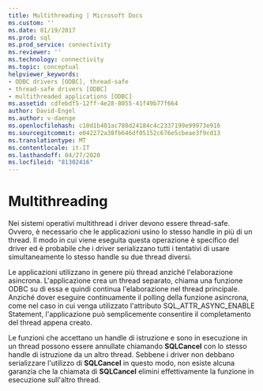 ```yaml
---
title: Multithreading | Microsoft Docs
ms.custom: ''
ms.date: 01/19/2017
ms.prod: sql
ms.prod_service: connectivity
ms.reviewer: ''
ms.technology: connectivity
ms.topic: conceptual
helpviewer_keywords:
- ODBC drivers [ODBC], thread-safe
- thread-safe drivers [ODBC]
- multithreaded applications [ODBC]
ms.assetid: cdfebdf5-12ff-4e28-8055-41f49b77f664
author: David-Engel
ms.author: v-daenge
ms.openlocfilehash: c10d1b401ac780d24184c4c2337199e99973e916
ms.sourcegitcommit: e042272a38fb646df05152c676e5cbeae3f9cd13
ms.translationtype: MT
ms.contentlocale: it-IT
ms.lasthandoff: 04/27/2020
ms.locfileid: "81302416"
---
```

# <a name="multithreading"></a>Multithreading
Nei sistemi operativi multithread i driver devono essere thread-safe. Ovvero, è necessario che le applicazioni usino lo stesso handle in più di un thread. Il modo in cui viene eseguita questa operazione è specifico del driver ed è probabile che i driver serializzano tutti i tentativi di usare simultaneamente lo stesso handle su due thread diversi.  
  
 Le applicazioni utilizzano in genere più thread anziché l'elaborazione asincrona. L'applicazione crea un thread separato, chiama una funzione ODBC su di essa e quindi continua l'elaborazione nel thread principale. Anziché dover eseguire continuamente il polling della funzione asincrona, come nel caso in cui venga utilizzato l'attributo SQL_ATTR_ASYNC_ENABLE Statement, l'applicazione può semplicemente consentire il completamento del thread appena creato.  
  
 Le funzioni che accettano un handle di istruzione e sono in esecuzione in un thread possono essere annullate chiamando **SQLCancel** con lo stesso handle di istruzione da un altro thread. Sebbene i driver non debbano serializzare l'utilizzo di **SQLCancel** in questo modo, non esiste alcuna garanzia che la chiamata di **SQLCancel** elimini effettivamente la funzione in esecuzione sull'altro thread.
